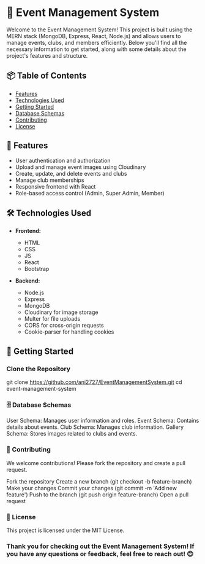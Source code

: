 # 🎉 Event Management System

Welcome to the Event Management System! This project is built using the MERN stack (MongoDB, Express, React, Node.js) and allows users to manage events, clubs, and members efficiently. Below you'll find all the necessary information to get started, along with some details about the project's features and structure.

## 📦 Table of Contents

- [Features](#features)
- [Technologies Used](#technologies-used)
- [Getting Started](#getting-started)
- [Database Schemas](#database-schemas)
- [Contributing](#contributing)
- [License](#license)

## 🚀 Features

- User authentication and authorization
- Upload and manage event images using Cloudinary
- Create, update, and delete events and clubs
- Manage club memberships
- Responsive frontend with React
- Role-based access control (Admin, Super Admin, Member)

## 🛠 Technologies Used

- **Frontend:**   
  - HTML
  - CSS
  - JS
  - React
  - Bootstrap

- **Backend:**
  - Node.js
  - Express
  - MongoDB
  - Cloudinary for image storage
  - Multer for file uploads
  - CORS for cross-origin requests
  - Cookie-parser for handling cookies

## 🌱 Getting Started

### Clone the Repository

git clone https://github.com/ani2727/EventManagementSystem.git
cd event-management-system


### 🗄 Database Schemas
User Schema: Manages user information and roles.
Event Schema: Contains details about events.
Club Schema: Manages club information.
Gallery Schema: Stores images related to clubs and events.

### 🤝 Contributing
We welcome contributions! Please fork the repository and create a pull request.

Fork the repository
Create a new branch (git checkout -b feature-branch)
Make your changes
Commit your changes (git commit -m 'Add new feature')
Push to the branch (git push origin feature-branch)
Open a pull request

### 📝 License
This project is licensed under the MIT License.

### Thank you for checking out the Event Management System! If you have any questions or feedback, feel free to reach out! 😊
